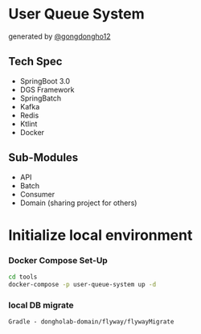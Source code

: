 # User Queue System

generated by [@gongdongho12](https://github.com/gongdongho12)

## Tech Spec
- SpringBoot 3.0
- DGS Framework
- SpringBatch
- Kafka
- Redis
- Ktlint
- Docker

## Sub-Modules
- API
- Batch
- Consumer
- Domain (sharing project for others)

# Initialize local environment

### Docker Compose Set-Up

```bash
cd tools
docker-compose -p user-queue-system up -d
```

### local DB migrate

```
Gradle - dongholab-domain/flyway/flywayMigrate
```
